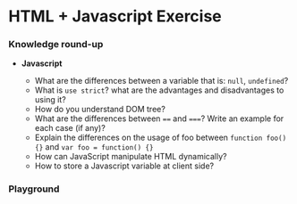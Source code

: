 # HTML + Javascript Exercise

### Knowledge round-up

- **Javascript**

  - What are the differences between a variable that is: `null`, `undefined`?
  - What is `use strict`? what are the advantages and disadvantages to using it?
  - How do you understand DOM tree?
  - What are the differences between `==` and `===`? Write an example for each case (if any)?
  - Explain the differences on the usage of foo between `function foo() {}` and `var foo = function() {}`
  - How can JavaScript manipulate HTML dynamically?
  - How to store a Javascript variable at client side?

### Playground
